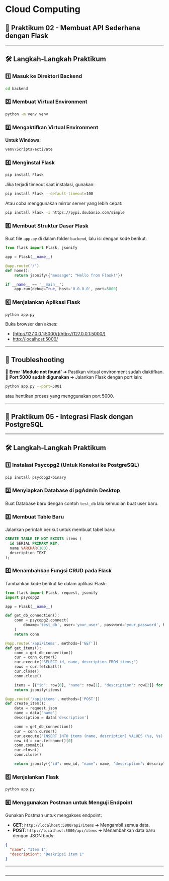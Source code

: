# Cloud Computing

## 📌 Praktikum 02 - Membuat API Sederhana dengan Flask

---

## 🛠️ Langkah-Langkah Praktikum

### 1️⃣ Masuk ke Direktori Backend

```sh
cd backend
```

### 2️⃣ Membuat Virtual Environment

```sh
python -m venv venv
```

### 3️⃣ Mengaktifkan Virtual Environment

**Untuk Windows:**

```sh
venv\Scripts\activate
```

### 4️⃣ Menginstal Flask

```sh
pip install Flask
```

Jika terjadi timeout saat instalasi, gunakan:

```sh
pip install Flask --default-timeout=100
```

Atau coba menggunakan mirror server yang lebih cepat:

```sh
pip install Flask -i https://pypi.doubanio.com/simple
```

### 5️⃣ Membuat Struktur Dasar Flask

Buat file `app.py` di dalam folder `backend`, lalu isi dengan kode berikut:

```python
from flask import Flask, jsonify

app = Flask(__name__)

@app.route('/')
def home():
    return jsonify({"message": "Hello from Flask!"})

if __name__ == '__main__':
    app.run(debug=True, host='0.0.0.0', port=5000)
```

### 6️⃣ Menjalankan Aplikasi Flask

```sh
python app.py
```

Buka browser dan akses:

- [http://127.0.0.1:5000/](http://127.0.0.1:5000/)
- [http://localhost:5000/](http://localhost:5000/)

---

## 🔧 Troubleshooting

🔴 **Error 'Module not found'** ➜ Pastikan virtual environment sudah diaktifkan.
🔴 **Port 5000 sudah digunakan** ➜ Jalankan Flask dengan port lain:

```sh
python app.py --port=5001
```

atau hentikan proses yang menggunakan port 5000.

---

## 📌 Praktikum 05 - Integrasi Flask dengan PostgreSQL

---

## 🛠️ Langkah-Langkah Praktikum

### 1️⃣ Instalasi Psycopg2 (Untuk Koneksi ke PostgreSQL)

```sh
pip install psycopg2-binary
```

### 2️⃣ Menyiapkan Database di pgAdmin Desktop

Buat Database baru dengan contoh `test_db` lalu kemudian buat user baru.

### 3️⃣ Membuat Table Baru

Jalankan perintah berikut untuk membuat tabel baru:

```sql
CREATE TABLE IF NOT EXISTS items (
  id SERIAL PRIMARY KEY,
  name VARCHAR(100),
  description TEXT
);
```

### 4️⃣ Menambahkan Fungsi CRUD pada Flask

Tambahkan kode berikut ke dalam aplikasi Flask:

```python
from flask import Flask, request, jsonify
import psycopg2

app = Flask(__name__)

def get_db_connection():
    conn = psycopg2.connect(
        dbname='test_db', user='your_user', password='your_password', host='localhost'
    )
    return conn

@app.route('/api/items', methods=['GET'])
def get_items():
    conn = get_db_connection()
    cur = conn.cursor()
    cur.execute("SELECT id, name, description FROM items;")
    rows = cur.fetchall()
    cur.close()
    conn.close()

    items = [{"id": row[0], "name": row[1], "description": row[2]} for row in rows]
    return jsonify(items)

@app.route('/api/items', methods=['POST'])
def create_item():
    data = request.json
    name = data['name']
    description = data['description']

    conn = get_db_connection()
    cur = conn.cursor()
    cur.execute("INSERT INTO items (name, description) VALUES (%s, %s) RETURNING id;", (name, description))
    new_id = cur.fetchone()[0]
    conn.commit()
    cur.close()
    conn.close()

    return jsonify({"id": new_id, "name": name, "description": description}), 201
```

### 5️⃣ Menjalankan Flask

```sh
python app.py
```

### 6️⃣ Menggunakan Postman untuk Menguji Endpoint

Gunakan Postman untuk mengakses endpoint:

- **GET**: `http://localhost:5000/api/items` ➜ Mengambil semua data.
- **POST**: `http://localhost:5000/api/items` ➜ Menambahkan data baru dengan JSON body:

```json
{
  "name": "Item 1",
  "description": "Deskripsi item 1"
}
```

---

##

---


